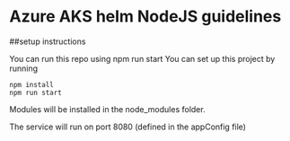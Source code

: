 # Azure AKS helm NodeJS guidelines

##setup instructions

You can run this repo using npm run start
You can set up this project by running

```
npm install
npm run start
```

Modules will be installed in the node_modules folder.

The service will run on port 8080 (defined in the appConfig file)